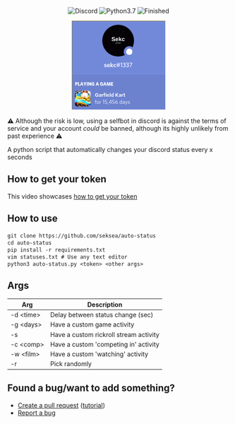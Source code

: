 <p align="center">
  <a><img src="https://img.shields.io/badge/Discord-gray.svg" alt="Discord"></a>
  <a><img src="https://img.shields.io/badge/Language-Python3.7+-blue.svg" alt="Python3.7"></a>
  <a><img src="https://img.shields.io/badge/State-Finished-green.svg" alt="Finished"></a>
  <p align="center"><img src="2020-11-18-153742_212x201_scrot.png"></p>
</p>

:warning: Although the risk is low, using a selfbot in discord is against the terms of service and your account *could* be banned, although its highly unlikely from past experience :warning:

A python script that automatically changes your discord status every x seconds

## How to get your token
This video showcases [how to get your token](https://www.youtube.com/watch?v=YEgFvgg7ZPI)

## How to use
```
git clone https://github.com/seksea/auto-status
cd auto-status
pip install -r requirements.txt
vim statuses.txt # Use any text editor
python3 auto-status.py <token> <other args>
```

## Args

| Arg         | Description                            |
| ----------- | -------------------------------------- |
| -d \<time\> | Delay between status change (sec)      |
| -g \<days\> | Have a custom game activity            |
| -s          | Have a custom rickroll stream activity |
| -c \<comp\> | Have a custom 'competing in' activity  |
| -w \<film>  | Have a custom 'watching' activity      |
| -r          | Pick randomly                          |


## Found a bug/want to add something?
- [Create a pull request](https://github.com/seksea/auto-status/issues/new) ([tutorial](https://github.com/yangsu/pull-request-tutorial))
- [Report a bug](https://github.com/seksea/auto-status/issues/new)

